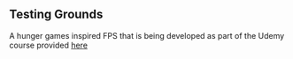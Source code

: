 ## Testing Grounds

A hunger games inspired FPS that is being developed as part of the Udemy course provided [here](https://www.udemy.com/unrealcourse/)
